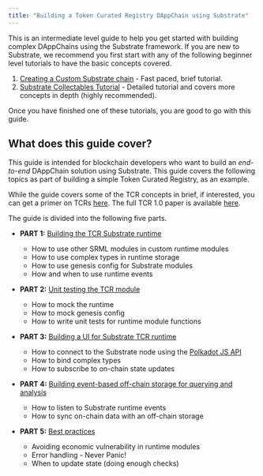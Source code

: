 ```yaml
---
title: "Building a Token Curated Registry DAppChain using Substrate"
---
```

This is an intermediate level guide to help you get started with building complex DAppChains using the Substrate framework. If you are new to Substrate, we recommend you first start with any of the following beginner level tutorials to have the basic concepts covered.

1. [Creating a Custom Substrate chain](https://substrate.readme.io/docs/creating-a-custom-substrate-chain) - Fast paced, brief tutorial.
2. [Substrate Collectables Tutorial](https://shawntabrizi.github.io/substrate-collectables-workshop/) - Detailed tutorial and covers more concepts in depth (highly recommended).

Once you have finished one of these tutorials, you are good to go with this guide.

## What does this guide cover?

This guide is intended for blockchain developers who want to build an _end-to-end_ DAppChain solution using Substrate. This guide covers the following topics as part of building a simple Token Curated Registry, as an example.

While the guide covers some of the TCR concepts in brief, if interested, you can get a primer on TCRs [here](https://www.gautamdhameja.com/token-curated-registries-explain-eli5-a5d4cce0ddbe/). The full TCR 1.0 paper is available [here](https://medium.com/@ilovebagels/token-curated-registries-1-0-61a232f8dac7).

The guide is divided into the following five parts.

* **PART 1:** [Building the TCR Substrate runtime](https://docs.substrate.dev/v1.0.0/docs/building-the-substrate-tcr-runtime)
    * How to use other SRML modules in custom runtime modules
    * How to use complex types in runtime storage
    * How to use genesis config for Substrate modules
    * How and when to use runtime events

* **PART 2:** [Unit testing the TCR module](https://docs.substrate.dev/v1.0.0/docs/unit-testing-the-tcr-runtime-module)
    * How to mock the runtime
    * How to mock genesis config
    * How to write unit tests for runtime module functions

* **PART 3:** [Building a UI for Substrate TCR runtime](https://docs.substrate.dev/v1.0.0/docs/building-a-ui-for-the-tcr-runtime)
    * How to connect to the Substrate node using the [Polkadot JS API](https://polkadot.js.org/api/)
    * How to bind complex types
    * How to subscribe to on-chain state updates

* **PART 4:** [Building event-based off-chain storage for querying and analysis](https://docs.substrate.dev/v1.0.0/docs/building-an-event-based-off-chain-storage)
    * How to listen to Substrate runtime events
    * How to sync on-chain data with an off-chain storage

* **PART 5:** [Best practices](https://docs.substrate.dev/v1.0.0/docs/tcr-tutorial-best-practices)
    * Avoiding economic vulnerability in runtime modules
    * Error handling - Never Panic!
    * When to update state (doing enough checks)
